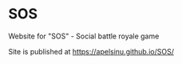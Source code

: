 # SOS
Website for "SOS" - Social battle royale game

Site is published at https://apelsinu.github.io/SOS/
